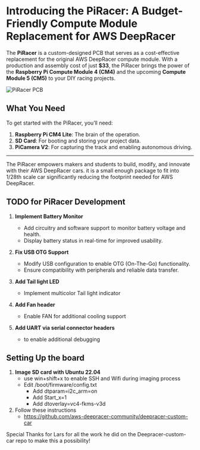 # Introducing the PiRacer: A Budget-Friendly Compute Module Replacement for AWS DeepRacer

The **PiRacer** is a custom-designed PCB that serves as a cost-effective replacement for the original AWS DeepRacer compute module. With a production and assembly cost of just **$33**, the PiRacer brings the power of the **Raspberry Pi Compute Module 4 (CM4)** and the upcoming **Compute Module 5 (CM5)** to your DIY racing projects.

![PiRacer PCB](Images/PiRacer.jpg)

## What You Need
To get started with the PiRacer, you’ll need:
1. **Raspberry Pi CM4 Lite**: The brain of the operation.
2. **SD Card**: For booting and storing your project data.
3. **PiCamera V2**: For capturing the track and enabling autonomous driving.

---

The PiRacer empowers makers and students to build, modify, and innovate with their AWS DeepRacer cars. it is a small enough package to fit into 1/28th scale car significantly reducing the footprint needed for AWS DeepRacer.




## TODO for PiRacer Development

1. **Implement Battery Monitor**  
   - Add circuitry and software support to monitor battery voltage and health.
   - Display battery status in real-time for improved usability.

2. **Fix USB OTG Support**  
   - Modify USB configuration to enable OTG (On-The-Go) functionality.
   - Ensure compatibility with peripherals and reliable data transfer.
3. **Add Tail light LED**
   - Implement multicolor Tail light indicator
4. **Add Fan header**
   - Enable FAN for additional cooling support
5. **Add UART via serial connector headers**
   - to enable additional debugging


## Setting Up the board

1. **Image SD card with  Ubuntu 22.04**
   - use win+shift+x to enable SSH and Wifi during imaging process
   - Edit /boot/firmware/config.txt
     - Add dtparam=i2c_arm=on
     - Add Start_x=1
     - Add dtoverlay=vc4-fkms-v3d
2. Follow these instructions
   - https://github.com/aws-deepracer-community/deepracer-custom-car

Special Thanks for Lars for all the work he did on the Deepracer-custom-car repo to make this a possibility!

